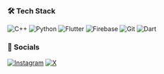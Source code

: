 ### 🛠️ Tech Stack
![C++](https://img.shields.io/badge/-C++-00599C?style=for-the-badge&logo=cplusplus&logoColor=white)
![Python](https://img.shields.io/badge/-Python-3776AB?style=for-the-badge&logo=python&logoColor=white)
![Flutter](https://img.shields.io/badge/-Flutter-02569B?style=for-the-badge&logo=flutter&logoColor=white)
![Firebase](https://img.shields.io/badge/-Firebase-FFCA28?style=for-the-badge&logo=firebase&logoColor=black)
![Git](https://img.shields.io/badge/-Git-F05032?style=for-the-badge&logo=git&logoColor=white)
![Dart](https://img.shields.io/badge/-Dart-0175C2?style=for-the-badge&logo=dart&logoColor=white)

### 📱 Socials
[![Instagram](https://img.shields.io/badge/-Instagram-E4405F?style=for-the-badge&logo=instagram&logoColor=white)](https://www.instagram.com/ayush__marathe_?igsh=MWg3YmI1MjR5NWhs)
[![X](https://img.shields.io/badge/-X-1DA1F2?style=for-the-badge&logo=twitter&logoColor=white)](https://x.com/Ayush_Marathe_?t=qzAZKx7BbLoZ4QOm4139uw&s=09)
